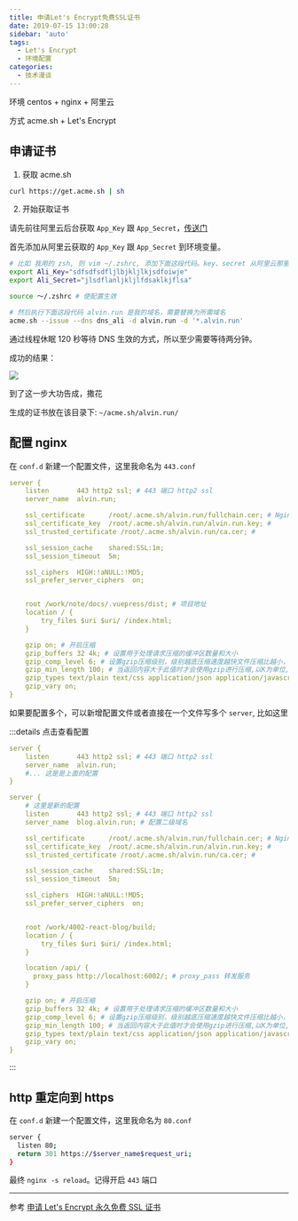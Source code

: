 ```yaml
---
title: 申请Let's Encrypt免费SSL证书
date: 2019-07-15 13:00:28
sidebar: 'auto'
tags:
  - Let's Encrypt
  - 环境配置
categories:
  - 技术漫谈
---
```


环境 centos + nginx + 阿里云

方式 acme.sh + Let's Encrypt

## 申请证书

1. 获取 acme.sh

```bash
curl https://get.acme.sh | sh
```

2. 开始获取证书

请先前往阿里云后台获取 `App_Key` 跟 `App_Secret`，[传送门](https://ak-console.aliyun.com/#/accesskey)

首先添加从阿里云获取的 `App_Key` 跟 `App_Secret` 到环境变量。

```bash
# 比如 我用的 zsh, 则 vim ~/.zshrc, 添加下面这段代码。key、secret 从阿里云那里获取
export Ali_Key="sdfsdfsdfljlbjkljlkjsdfoiwje"
export Ali_Secret="jlsdflanljkljlfdsaklkjflsa"

source ～/.zshrc # 使配置生效

# 然后执行下面这段代码 alvin.run 是我的域名，需要替换为所需域名
acme.sh --issue --dns dns_ali -d alvin.run -d '*.alvin.run'
```

通过线程休眠 120 秒等待 DNS 生效的方式，所以至少需要等待两分钟。

成功的结果：

![](https://gitee.com/alvin0216/cdn/raw/master/images/certificate.png)

到了这一步大功告成，撒花

生成的证书放在该目录下: `~/acme.sh/alvin.run/`

## 配置 nginx

在 `conf.d` 新建一个配置文件，这里我命名为 `443.conf`

```yml
server {
    listen       443 http2 ssl; # 443 端口 http2 ssl
    server_name  alvin.run;

    ssl_certificate      /root/.acme.sh/alvin.run/fullchain.cer; # Nginx所需要ssl_certificate文件
    ssl_certificate_key  /root/.acme.sh/alvin.run/alvin.run.key; #
    ssl_trusted_certificate /root/.acme.sh/alvin.run/ca.cer; #

    ssl_session_cache    shared:SSL:1m;
    ssl_session_timeout  5m;

    ssl_ciphers  HIGH:!aNULL:!MD5;
    ssl_prefer_server_ciphers  on;


    root /work/note/docs/.vuepress/dist; # 项目地址
    location / {
        try_files $uri $uri/ /index.html;
    }

    gzip on; # 开启压缩
    gzip_buffers 32 4k; # 设置用于处理请求压缩的缓冲区数量和大小
    gzip_comp_level 6; # 设置gzip压缩级别，级别越底压缩速度越快文件压缩比越小，反之速度越慢文件压缩比越大
    gzip_min_length 100; # 当返回内容大于此值时才会使用gzip进行压缩,以K为单位,当值为0时，所有页面都进行压缩。
    gzip_types text/plain text/css application/json application/javascript text/xml application/xml application/xml+rss text/javascript;
    gzip_vary on;
}
```

如果要配置多个，可以新增配置文件或者直接在一个文件写多个 `server`, 比如这里

:::details 点击查看配置

```yml {10}
server {
    listen       443 http2 ssl; # 443 端口 http2 ssl
    server_name  alvin.run;
    #... 这是是上面的配置
}

server {
    # 这里是新的配置
    listen       443 http2 ssl; # 443 端口 http2 ssl
    server_name  blog.alvin.run; # 配置二级域名

    ssl_certificate      /root/.acme.sh/alvin.run/fullchain.cer; # Nginx所需要ssl_certificate文件
    ssl_certificate_key  /root/.acme.sh/alvin.run/alvin.run.key; #
    ssl_trusted_certificate /root/.acme.sh/alvin.run/ca.cer; #

    ssl_session_cache    shared:SSL:1m;
    ssl_session_timeout  5m;

    ssl_ciphers  HIGH:!aNULL:!MD5;
    ssl_prefer_server_ciphers  on;


    root /work/4002-react-blog/build;
    location / {
        try_files $uri $uri/ /index.html;
    }

    location /api/ {
      proxy_pass http://localhost:6002/; # proxy_pass 转发服务
    }

    gzip on; # 开启压缩
    gzip_buffers 32 4k; # 设置用于处理请求压缩的缓冲区数量和大小
    gzip_comp_level 6; # 设置gzip压缩级别，级别越底压缩速度越快文件压缩比越小，反之速度越慢文件压缩比越大
    gzip_min_length 100; # 当返回内容大于此值时才会使用gzip进行压缩,以K为单位,当值为0时，所有页面都进行压缩。
    gzip_types text/plain text/css application/json application/javascript text/xml application/xml application/xml+rss text/javascript;
    gzip_vary on;
}
```

:::

## http 重定向到 https

在 `conf.d` 新建一个配置文件，这里我命名为 `80.conf`

```bash
server {
  listen 80;
  return 301 https://$server_name$request_uri;
}
```

最终 `nginx -s reload`。记得开启 `443` 端口

---

参考 [申请 Let's Encrypt 永久免费 SSL 证书](https://www.cnblogs.com/sage-blog/p/10302934.html)
